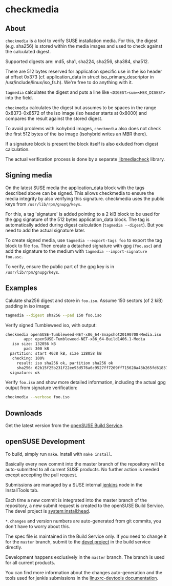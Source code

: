 # checkmedia

## About

`checkmedia` is a tool to verify SUSE installation media. For this, the
digest (e.g. sha256) is stored within the media images and used to check against
the calculated digest.

Supported digests are: md5, sha1, sha224, sha256, sha384, sha512.

There are 512 bytes reserved for application specific use in the iso header
at offset 0x373 (cf. application_data in struct iso_primary_descriptor in
/usr/include/linux/iso_fs.h). We're free to do anything with it.

`tagmedia` calculates the digest and puts a line like `<DIGEST>sum=<HEX_DIGEST>`
into the field.

`checkmedia` calculates the digest but assumes to be spaces in the range
0x8373-0x8572 of the iso image (iso header starts at 0x8000) and compares
the result against the stored digest.

To avoid problems with isohybrid images, `checkmedia` also does not check the
first 512 bytes of the iso image (isohybrid writes an MBR there).

If a signature block is present the block itself is also exluded from
digest calculation.

The actual verification process is done by a separate [libmediacheck](mediacheck.md) library.

## Signing media

On the latest SUSE media the application_data block with the tags described
above can be signed. This allows checkmedia to ensure the media integrity by
also verifying this signature. checkmedia uses the public keys from `/usr/lib/rpm/gnupg/keys`.

For this, a tag 'signature' is added pointing to a 2 kiB block to be used
for the gpg signature of the 512 bytes application_data block. The tag is
automatically added during digest calculation (`tagmedia --digest`). But you need to
add the actual signature later.

To create signed media, use `tagmedia --export-tags foo` to export the tag
block to file `foo`. Then create a detached signature with gpg (`foo.asc`)
and add the signature to the medium with `tagmedia --import-signature foo.asc`.

To verify, ensure the public part of the gpg key is in `/usr/lib/rpm/gnupg/keys`.

## Examples

Calulate sha256 digest and store in `foo.iso`. Assume 150 sectors (of 2 kiB) padding in iso image:

```sh
tagmedia --digest sha256 --pad 150 foo.iso
```

Verify signed Tumbleweed iso, with output:

```sh
checkmedia openSUSE-Tumbleweed-NET-x86_64-Snapshot20190708-Media.iso
        app: openSUSE-Tumbleweed-NET-x86_64-Build1406.1-Media
   iso size: 132056 kB
        pad: 300 kB
  partition: start 4038 kB, size 128058 kB
   checking: 100%
     result: iso sha256 ok, partition sha256 ok
     sha256: 62b15f25b231f22ee93d576a6c9527ff7209ff715628a43b265fd61837f412e4
  signature: ok
```

Verify `foo.iso` and show more detailed information, including the actual gpg output from
signature verification:

```sh
checkmedia --verbose foo.iso
```


## Downloads

Get the latest version from the [openSUSE Build Service](https://software.opensuse.org/package/checkmedia).


## openSUSE Development

To build, simply run `make`. Install with `make install`.

Basically every new commit into the master branch of the repository will be auto-submitted
to all current SUSE products. No further action is needed except accepting the pull request.

Submissions are managed by a SUSE internal [jenkins](https://jenkins.io) node in the InstallTools tab.

Each time a new commit is integrated into the master branch of the repository,
a new submit request is created to the openSUSE Build Service. The devel project
is [system:install:head](https://build.opensuse.org/package/show/system:install:head/checkmedia).

`*.changes` and version numbers are auto-generated from git commits, you don't have to worry about this.

The spec file is maintained in the Build Service only. If you need to change it for the `master` branch,
submit to the
[devel project](https://build.opensuse.org/package/show/system:install:head/checkmedia)
in the build service directly.

Development happens exclusively in the `master` branch. The branch is used for all current products.

You can find more information about the changes auto-generation and the
tools used for jenkis submissions in the [linuxrc-devtools
documentation](https://github.com/openSUSE/linuxrc-devtools#opensuse-development).

